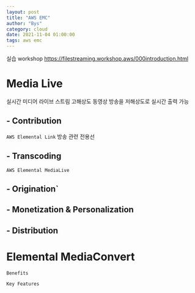 ```yaml
---
layout: post
title: "AWS EMC"
author: "Bys"
category: cloud
date: 2021-11-04 01:00:00
tags: aws emc
---
```


실습 workshop
https://filestreaming.workshop.aws/000introduction.html

# Media Live
실시간 미디어 라이브 스트림
고해상도 동영상 방송을 저해상도로 실시간 출력 가능

## - Contribution
`AWS Elemental Link`
방송 관련 전용선

## - Transcoding
`AWS Elemental MediaLive`

## - Origination`

## - Monetization & Personalization

## - Distribution


# Elemental MediaConvert  

`Benefits`  

`Key Features`  


